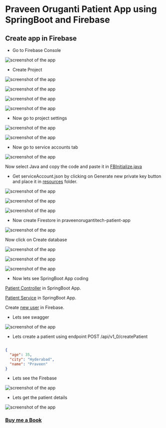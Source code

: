 # Praveen Oruganti Patient App using SpringBoot and Firebase

## Create app in Firebase

- Go to Firebase Console

![screenshot of the app](https://raw.githubusercontent.com/praveenorugantitech/praveenorugantitech-springboot/master/0_Projects/praveenorugantitech-springboot-firebase/src/main/resources/images/1.PNG)

- Create Project

![screenshot of the app](https://raw.githubusercontent.com/praveenorugantitech/praveenorugantitech-springboot/master/0_Projects/praveenorugantitech-springboot-firebase/src/main/resources/images/2.PNG)

![screenshot of the app](https://raw.githubusercontent.com/praveenorugantitech/praveenorugantitech-springboot/master/0_Projects/praveenorugantitech-springboot-firebase/src/main/resources/images/3.PNG)

![screenshot of the app](https://raw.githubusercontent.com/praveenorugantitech/praveenorugantitech-springboot/master/0_Projects/praveenorugantitech-springboot-firebase/src/main/resources/images/4.PNG)

![screenshot of the app](https://raw.githubusercontent.com/praveenorugantitech/praveenorugantitech-springboot/master/0_Projects/praveenorugantitech-springboot-firebase/src/main/resources/images/5.PNG)

- Now go to project settings

![screenshot of the app](https://raw.githubusercontent.com/praveenorugantitech/praveenorugantitech-springboot/master/0_Projects/praveenorugantitech-springboot-firebase/src/main/resources/images/6.PNG)

![screenshot of the app](https://raw.githubusercontent.com/praveenorugantitech/praveenorugantitech-springboot/master/0_Projects/praveenorugantitech-springboot-firebase/src/main/resources/images/7.PNG)

- Now go to service accounts tab

![screenshot of the app](https://raw.githubusercontent.com/praveenorugantitech/praveenorugantitech-springboot/master/0_Projects/praveenorugantitech-springboot-firebase/src/main/resources/images/8.PNG)


Now select Java and copy the code and paste it in [FBInitialize.java](https://github.com/praveenorugantitech/praveenorugantitech-springboot/blob/master/0_Projects/praveenorugantitech-springboot-firebase/src/main/java/com/praveen/patient/repository/FBInitialize.java)

- Get serviceAccount.json by clicking on Generate new private key button and place it in [resources](https://github.com/praveenorugantitech/praveenorugantitech-springboot-firebase/tree/master/src/main/resources) folder.

![screenshot of the app](https://raw.githubusercontent.com/praveenorugantitech/praveenorugantitech-springboot/master/0_Projects/praveenorugantitech-springboot-firebase/src/main/resources/images/9.PNG)

![screenshot of the app](https://raw.githubusercontent.com/praveenorugantitech/praveenorugantitech-springboot/master/0_Projects/praveenorugantitech-springboot-firebase/src/main/resources/images/10.PNG)

![screenshot of the app](https://raw.githubusercontent.com/praveenorugantitech/praveenorugantitech-springboot/master/0_Projects/praveenorugantitech-springboot-firebase/src/main/resources/images/11.PNG)

- Now create Firestore in praveenorugantitech-patient-app

![screenshot of the app](https://raw.githubusercontent.com/praveenorugantitech/praveenorugantitech-springboot/master/0_Projects/praveenorugantitech-springboot-firebase/src/main/resources/images/12.PNG)

Now click on Create database

![screenshot of the app](https://raw.githubusercontent.com/praveenorugantitech/praveenorugantitech-springboot/master/0_Projects/praveenorugantitech-springboot-firebase/src/main/resources/images/13.PNG)

![screenshot of the app](https://raw.githubusercontent.com/praveenorugantitech/praveenorugantitech-springboot/master/0_Projects/praveenorugantitech-springboot-firebase/src/main/resources/images/14.PNG)

![screenshot of the app](https://raw.githubusercontent.com/praveenorugantitech/praveenorugantitech-springboot/master/0_Projects/praveenorugantitech-springboot-firebase/src/main/resources/images/15.PNG)


- Now lets see SpringBoot App coding

[Patient Controller](https://github.com/praveenorugantitech/praveenorugantitech-springboot/blob/master/0_Projects/praveenorugantitech-springboot-firebase/src/main/java/com/praveen/patient/controller/PatientController.java) in SpringBoot App.
 
[Patient Service](https://github.com/praveenorugantitech/praveenorugantitech-springboot/blob/master/0_Projects/praveenorugantitech-springboot-firebase/src/main/java/com/praveen/patient/service/PatientServiceImpl.java) in SpringBoot App.

Create [new user](https://github.com/praveenorugantitech/praveenorugantitech-springboot/blob/master/0_Projects/praveenorugantitech-springboot-firebase/src/main/java/com/praveen/patient/service/AuthServiceImpl.java) in Firebase.

- Lets see swagger 

![screenshot of the app](https://raw.githubusercontent.com/praveenorugantitech/praveenorugantitech-springboot/master/0_Projects/praveenorugantitech-springboot-firebase/src/main/resources/images/16.PNG)

- Lets create a patient using endpoint POST /api/v1_0/createPatient

```JSON

{
  "age": 35,
  "city": "Hyderabad",
  "name": "Praveen"
}

```

- Lets see the Firebase

![screenshot of the app](https://raw.githubusercontent.com/praveenorugantitech/praveenorugantitech-springboot/master/0_Projects/praveenorugantitech-springboot-firebase/src/main/resources/images/17.PNG)

- Lets get the patient details

![screenshot of the app](https://raw.githubusercontent.com/praveenorugantitech/praveenorugantitech-springboot/master/0_Projects/praveenorugantitech-springboot-firebase/src/main/resources/images/18.PNG)

### [Buy me a Book](https://www.buymeacoffee.com/praveenoruganti)




